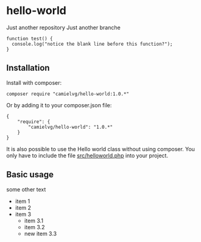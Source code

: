 # hello-world
Just another repository
Just another branche

```
function test() {
  console.log("notice the blank line before this function?");
}
```


## Installation

Install with composer:

```
composer require "camielvg/hello-world:1.0.*"
```

Or by adding it to your composer.json file:

```
{
    "require": {
        "camielvg/hello-world": "1.0.*"
    }
}
```

It is also possible to use the Hello world class without using composer.
You only have to include the file [src/helloworld.php](src/helloworld.php) into your project.

## Basic usage

  some other text

- item 1
- item 2
- item 3
  - item 3.1
  - item 3.2
  - new item 3.3
